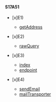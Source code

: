 #### S17A51

- [x]E1)
    - [getAddress](./src/services/getAddress.ts)

- [x]E2)
    - [rawQuery](./src/others/query.sql)

- [x]E3)
    - [index](./src/index.ts)
    - [endpoint](./src/endpoints/createAddress.ts)
- [x]E4)
    - [sendEmail](./src/endpoints/sendMail.ts)
    - [mailTransporter](./src/services/mailTransporter.ts)